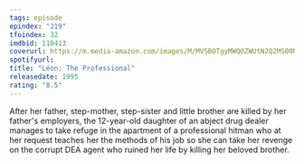```yaml
---
tags: episode
epindex: "219"
tfoindex: 32
imdbid: 110413
coverurl: https://m.media-amazon.com/images/M/MV5BOTgyMWQ0ZWUtN2Q2MS00NmY0LWI3OWMtNjFkMzZlNDZjNTk0XkEyXkFqcGdeQXVyMjUzOTY1NTc@._V1_SX202_CR0,0,202,300_.jpg
spotifyurl: 
title: "Léon: The Professional"
releasedate: 1995
rating: "8.5"
---
```


After her father, step-mother, step-sister and little brother are killed by her father's employers, the 12-year-old daughter of an abject drug dealer manages to take refuge in the apartment of a professional hitman who at her request teaches her the methods of his job so she can take her revenge on the corrupt DEA agent who ruined her life by killing her beloved brother.